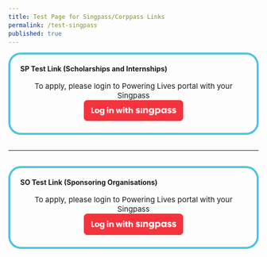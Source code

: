```yaml
---
title: Test Page for Singpass/Corppass Links
permalink: /test-singpass
published: true
---
```


<div style="margin:auto; border: 4px solid; border-radius: 25px; padding: 20px 20px; border-color:#4EC4DD ">
        <div class="labelmessage">
            <strong>
                SP Test Link (Scholarships and Internships)
            </strong>
            <br>
            <br>
        </div>
        <div style="text-align:center; font-size: 15px;" >
            <span>
                To apply, please login to Powering Lives portal with your Singpass
            </span>
            <br/>
            <a id="HyperLinkLoginSingPass" href="https://saml.singpass.gov.sg/FIM/sps/SingpassIDPFed/saml20/logininitial?RequestBinding=HTTPArtifact&amp;ResponseBinding=HTTPArtifact&amp;PartnerId=https://www.poweringlives.gov.sg/SPLogin&amp;Target=https://www.poweringlives.gov.sg/SPLogin/default.aspx?o=lcp&amp;NameIdFormat=Email&amp;esrvcID=EMA-MP-SP">
                <img alt="Log in with Singpass" id="ImageSingPass" src="/images/common/log_in_with_singpass.svg" style="width: 200px;">
            </a>
        </div>
    </div>
</div>
<br/>
<hr/>
<br/>
<div style="margin:auto; border: 4px solid; border-radius: 25px; padding: 20px 20px; border-color:#4EC4DD ">
        <div class="labelmessage">
            <strong>
                SO Test Link (Sponsoring Organisations)
            </strong>
            <br>
            <br>
        </div>
        <div style="text-align:center; font-size: 15px;" >
            <span>
                To apply, please login to Powering Lives portal with your Singpass
            </span>
            <br/>
            <a id="HyperLinkLoginSingPass" href="https://saml.corppass.gov.sg/FIM/sps/CorpIDPFed/saml20/logininitial?RequestBinding=HTTPArtifact&ResponseBinding=HTTPArtifact&PartnerId=https://www.poweringlives.gov.sg/SOLogin&Target=https://www.poweringlives.gov.sg/SOLogin/default.aspx?o=lcp&NameIdFormat=Email&esrvcID=EMA-MP-CP">
                <img alt="Log in with Singpass" id="ImageSingPass" src="/images/common/log_in_with_singpass.svg" style="width: 200px;">
            </a>
        </div>
    </div>
</div>
